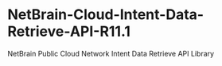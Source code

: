 # NetBrain-Cloud-Intent-Data-Retrieve-API-R11.1
NetBrain Public Cloud Network Intent Data Retrieve API Library

